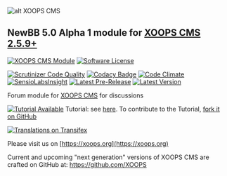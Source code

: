 ![alt XOOPS CMS](https://xoops.org/images/logoXoops4GithubRepository.png)
## NewBB 5.0 Alpha 1 module for [XOOPS CMS 2.5.9+](https://xoops.org)
[![XOOPS CMS Module](https://img.shields.io/badge/XOOPS%20CMS-Module-blue.svg)](https://xoops.org)
[![Software License](https://img.shields.io/badge/license-GPL-brightgreen.svg?style=flat)](https://www.gnu.org/licenses/gpl-2.0.html)
 
[![Scrutinizer Code Quality](https://img.shields.io/scrutinizer/g/mambax7/newbb.svg?style=flat)](https://scrutinizer-ci.com/g/mambax7/newbb5/?branch=master)
[![Codacy Badge](https://api.codacy.com/project/badge/grade/2d27c0023ee54f0b9ba2b5d17a68b2a5)](https://www.codacy.com/app/mambax7/newbb5)
[![Code Climate](https://img.shields.io/codeclimate/github/mambax7/newbb.svg?style=flat)](https://codeclimate.com/github/mambax7/newbb5)
[![SensioLabsInsight](https://insight.sensiolabs.com/projects/4be750c7-07e0-4317-93ba-9937c607a827/mini.png)](https://insight.sensiolabs.com/projects/4be750c7-07e0-4317-93ba-9937c607a827)
[![Latest Pre-Release](https://img.shields.io/github/tag/XoopsModules25x/newbb.svg?style=flat)](https://github.com/XoopsModules25x/newbb/tags/)
[![Latest Version](https://img.shields.io/github/release/XoopsModules25x/newbb.svg?style=flat)](https://github.com/XoopsModules25x/newbb/releases/)

Forum module for [XOOPS CMS](https://xoops.org) for discussions

[![Tutorial Available](https://xoops.org/images/tutorial-available-blue.svg)](https://xoops.gitbook.io/newbb-tutorial/) Tutorial: see [here](https://xoops.gitbook.io/newbb-tutorial/).
To contribute to the Tutorial, [fork it on GitHub](https://github.com/XoopsDocs/newbb-tutorial)

[![Translations on Transifex](https://xoops.org/images/translations-transifex-blue.svg)](https://www.transifex.com/xoops) 

Please visit us on  [https://xoops.org](https://xoops.org)

Current and upcoming "next generation" versions of XOOPS CMS are crafted on GitHub at: https://github.com/XOOPS

